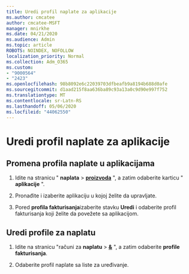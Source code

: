 ```yaml
---
title: Uredi profil naplate za aplikacije
ms.author: cmcatee
author: cmcatee-MSFT
manager: mnirkhe
ms.date: 04/21/2020
ms.audience: Admin
ms.topic: article
ROBOTS: NOINDEX, NOFOLLOW
localization_priority: Normal
ms.collection: Adm_O365
ms.custom:
- "9000564"
- "2423"
ms.openlocfilehash: 98b8092e6c22039703dfbeafb9a8194b688d0afe
ms.sourcegitcommit: d1aad215f8aa636ba89c93a13a0c9d90e997f752
ms.translationtype: MT
ms.contentlocale: sr-Latn-RS
ms.lasthandoff: 05/06/2020
ms.locfileid: "44062550"
---
```

# <a name="edit-billing-profile-for-apps"></a>Uredi profil naplate za aplikacije

## <a name="to-change-the-billing-profile-on-apps"></a>Promena profila naplate u aplikacijama

1. Idite na stranicu " **naplata** > **[proizvoda](https://go.microsoft.com/fwlink/p/?linkid=842054)** ", a zatim odaberite karticu " **aplikacije** ".

2. Pronađite i izaberite aplikaciju u kojoj želite da upravljate.  

3. Pored **profila fakturisanja**izaberite stavku **Uredi** i odaberite profil fakturisanja koji želite da povežete sa aplikacijom.

## <a name="edit-billing-profiles"></a>Uredi profile za naplatu

1. Idite na stranicu "računi za **naplatu** > **[&](https://go.microsoft.com/fwlink/p/?linkid=848039)** ", a zatim odaberite **profile fakturisanja**.

2. Odaberite profil naplate sa liste za uređivanje.